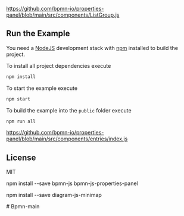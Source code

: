 https://github.com/bpmn-io/properties-panel/blob/main/src/components/ListGroup.js

## Run the Example

You need a [NodeJS](http://nodejs.org) development stack with [npm](https://npmjs.org) installed to build the project.

To install all project dependencies execute

```sh
npm install
```

To start the example execute

```sh
npm start
```

To build the example into the `public` folder execute

```sh
npm run all
```

https://github.com/bpmn-io/properties-panel/blob/main/src/components/entries/index.js


## License

MIT

npm install --save bpmn-js bpmn-js-properties-panel

npm install --save diagram-js-minimap


#   B p m n - m a i n  
 